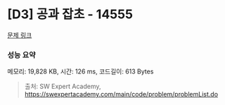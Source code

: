 # [D3] 공과 잡초 - 14555 

[문제 링크](https://swexpertacademy.com/main/code/problem/problemDetail.do?contestProbId=AYGtoa3qARcDFARC) 

### 성능 요약

메모리: 19,828 KB, 시간: 126 ms, 코드길이: 613 Bytes



> 출처: SW Expert Academy, https://swexpertacademy.com/main/code/problem/problemList.do